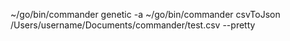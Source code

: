 ~/go/bin/commander genetic -a
~/go/bin/commander csvToJson /Users/username/Documents/commander/test.csv --pretty 
